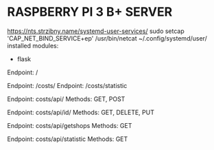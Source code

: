 # RASPBERRY PI 3 B+ SERVER

https://nts.strzibny.name/systemd-user-services/
sudo setcap 'CAP_NET_BIND_SERVICE+ep' /usr/bin/netcat
~/.config/systemd/user/
installed modules:
- flask

Endpoint: /

Endpoint: /costs/
Endpoint: /costs/statistic


Endpoint: costs/api/
Methods: GET, POST

Endpoint: costs/api/id/<id>
Methods: GET, DELETE, PUT

Endpoint: costs/api/getshops
Methods: GET

Endpoint: costs/api/statistic
Methods: GET
